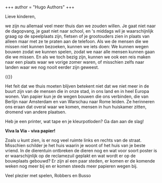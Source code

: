 +++
author = "Hugo Authors"
+++

Lieve kinderen,

we zijn nu allemaal veel meer thuis dan we zouden willen. Je gaat niet naar de dagopvang, je gaat niet naar school, en 's middags wil je waarschijnlijk graag op de speelplaats zijn, fietsen of je grootouders zien in plaats van alleen maar met ze te praten aan de telefoon. Als we de mensen die we missen niet kunnen bezoeken, kunnen we iets doen: We kunnen wegen bouwen zodat we kunnen spelen, zodat we naar alle mensen kunnen gaan die we missen. En als we toch bezig zijn, kunnen we ook een reis maken naar een plaats waar we vorige zomer waren, of misschien zelfs naar landen waar we nog nooit eerder zijn geweest.

{{<gallery>}}

Het feit dat we thuis moeten blijven betekent niet dat we niet meer in de buurt zijn van de mensen die in onze stad, in ons land en in heel Europa wonen. Van papier kun je de wegen bouwen die ons verbinden, die van Berlijn naar Amsterdam en van Warschau naar Rome leiden. Ze herinneren ons eraan dat overal waar we komen, mensen in hun huiskamer zitten, dromend van andere plaatsen.

Heb je een printer, wat tape en je kleurpotloden? Ga dan aan de slag!

**Viva la Via - viva papier!**

Zoals u kunt zien, is er nog veel ruimte links en rechts van de straat. Misschien schilder je het huis waarin je woont of het huis van je beste vriend. In de dierentuin ontbreken de dieren nog en wat voor soort poster is er waarschijnlijk op de reclamezuil geplakt en wat wordt er op de bouwplaats gebouwd? Er zijn al een paar steden, er komen er de komende weken nog meer bij en er komen steeds meer papieren wegen bij.

Veel plezier met spelen, Robbers en Busso
